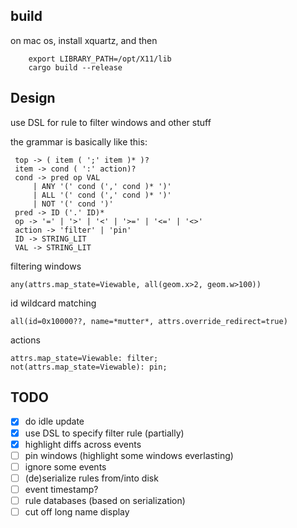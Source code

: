 ## build

on mac os, install xquartz, and then
```
    export LIBRARY_PATH=/opt/X11/lib
    cargo build --release
```

## Design
use DSL for rule to filter windows and other stuff

the grammar is basically like this:
```
 top -> ( item ( ';' item )* )?
 item -> cond ( ':' action)? 
 cond -> pred op VAL
     | ANY '(' cond (',' cond )* ')'
     | ALL '(' cond (',' cond )* ')'
     | NOT '(' cond ')'
 pred -> ID ('.' ID)*
 op -> '=' | '>' | '<' | '>=' | '<=' | '<>'
 action -> 'filter' | 'pin'
 ID -> STRING_LIT
 VAL -> STRING_LIT
```

filtering windows
```
any(attrs.map_state=Viewable, all(geom.x>2, geom.w>100))
```

id wildcard matching
```
all(id=0x10000??, name=*mutter*, attrs.override_redirect=true)
```

actions
```
attrs.map_state=Viewable: filter;
not(attrs.map_state=Viewable): pin;
```

## TODO

- [x] do idle update
- [x] use DSL to specify filter rule (partially)
- [x] highlight diffs across events
- [ ] pin windows (highlight some windows everlasting) 
- [ ] ignore some events
- [ ] (de)serialize rules from/into disk 
- [ ] event timestamp?
- [ ] rule databases (based on serialization)
- [ ] cut off long name display 
